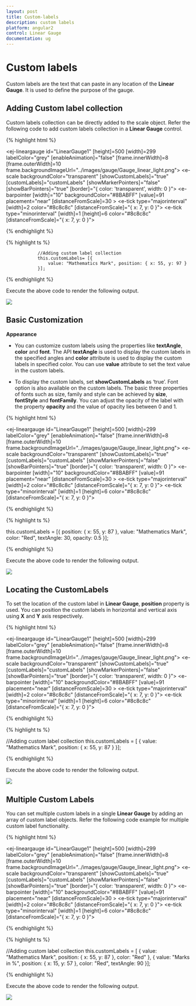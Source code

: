 ```yaml
---
layout: post
title: Custom-labels
description: custom labels
platform: angular2
control: Linear Gauge
documentation: ug
---
```


# Custom labels

Custom labels are the text that can paste in any location of the **Linear Gauge**. It is used to define the purpose of the gauge.

## Adding Custom label collection

Custom labels collection can be directly added to the scale object. Refer the following code to add custom labels collection in a **Linear Gauge** control.


{% highlight html %}

 <ej-lineargauge id="LinearGauge1" [height]=500 [width]=299 labelColor="grey" 
          [enableAnimation]="false" [frame.innerWidth]=8 [frame.outerWidth]=10
             frame.backgroundImageUrl="../images/gauge/Gauge_linear_light.png">
   <e-scales>
        <e-scale backgroundColor="transparent" [showCustomLabels]="true" 
         [customLabels]="customLabels" [showMarkerPointers]="false" [showBarPointers]="true"
           [border]="{ color: 'transparent', width: 0 }">
          <e-barpointers>
              <e-barpointer  [width]="10" backgroundColor="#8BABFF" [value]=91 placement="near"
                [distanceFromScale]=30 >
              </e-barpointer>
           </e-barpointers>	
          <e-ticks>
               <e-tick type="majorinterval" [width]=2 color="#8c8c8c" 
                            [distanceFromScale]="{ x: 7, y: 0 }"></e-tick>
               <e-tick type="minorinterval" [width]=1 [height]=6 color="#8c8c8c" 
                                      [distanceFromScale]="{ x: 7, y: 0 }"></e-tick>
          </e-ticks>
        </e-scale>
   </e-scales>
</ej-lineargauge>

{% endhighlight %}

{% highlight ts %}

                //Adding custom label collection
                this.customLabels= [{
                    value: "Mathematics Mark", position: { x: 55, y: 97 }
                }];

{% endhighlight %}



Execute the above code to render the following output.

![](Custom-labels_images/Custom-labels_img1.png)

## Basic Customization

**Appearance**

* You can customize custom labels using the properties like **textAngle**, **color** and **font**. The API **textAngle** is used to display the custom labels in the specified angles and **color** attribute is used to display the custom labels in specified color. You can use **value** attribute to set the text value in the custom labels. 

* To display the custom labels, set **showCustomLabels** as ‘true’. Font option is also available on the custom labels. The basic three properties of fonts such as size, family and style can be achieved by **size**, **fontStyle** and **fontFamily**. You can adjust the opacity of the label with the property **opacity** and the value of opacity lies between 0 and 1.


{% highlight html %}

 <ej-lineargauge id="LinearGauge1" [height]=500 [width]=299 labelColor="grey" 
           [enableAnimation]="false" [frame.innerWidth]=8 [frame.outerWidth]=10
           frame.backgroundImageUrl="../images/gauge/Gauge_linear_light.png">
   <e-scales>
        <e-scale backgroundColor="transparent" [showCustomLabels]="true" [customLabels]="customLabels" 
          [showMarkerPointers]="false" [showBarPointers]="true" [border]="{ color: 'transparent', width: 0 }">
          <e-barpointers>
              <e-barpointer  [width]="10" backgroundColor="#8BABFF" [value]=91 placement="near" 
              [distanceFromScale]=30 >
              </e-barpointer>
           </e-barpointers>	
          <e-ticks>
               <e-tick type="majorinterval" [width]=2 color="#8c8c8c" 
                                 [distanceFromScale]="{ x: 7, y: 0 }"></e-tick>
               <e-tick type="minorinterval" [width]=1 [height]=6 color="#8c8c8c" 
                                    [distanceFromScale]="{ x: 7, y: 0 }"></e-tick>
          </e-ticks>
        </e-scale>
   </e-scales>
</ej-lineargauge>

{% endhighlight %}

{% highlight ts %}

this.customLabels = [{
    position: { x: 55, y: 87 },
    value: "Mathematics Mark",
    color: "Red",
    textAngle: 30,
    opacity: 0.5
}];

{% endhighlight %}



Execute the above code to render the following output.

![](Custom-labels_images/Custom-labels_img2.png)

## Locating the CustomLabels

To set the location of the custom label in **Linear Gauge**, **position** property is used. You can position the custom labels in horizontal and vertical axis using **X** and **Y** axis respectively.


{% highlight html %}

 <ej-lineargauge id="LinearGauge1" [height]=500 [width]=299 labelColor="grey"
           [enableAnimation]="false" [frame.innerWidth]=8 [frame.outerWidth]=10
           frame.backgroundImageUrl="../images/gauge/Gauge_linear_light.png">
   <e-scales>
        <e-scale backgroundColor="transparent" [showCustomLabels]="true" 
           [customLabels]="customLabels" [showMarkerPointers]="false" 
           [showBarPointers]="true" [border]="{ color: 'transparent', width: 0 }">
          <e-barpointers>
              <e-barpointer  [width]="10" backgroundColor="#8BABFF" [value]=91 placement="near"
               [distanceFromScale]=30 >
              </e-barpointer>
           </e-barpointers>	
          <e-ticks>
               <e-tick type="majorinterval" [width]=2 color="#8c8c8c" 
                            [distanceFromScale]="{ x: 7, y: 0 }"></e-tick>
               <e-tick type="minorinterval" [width]=1 [height]=6 color="#8c8c8c"
                               [distanceFromScale]="{ x: 7, y: 0 }"></e-tick>
          </e-ticks>
        </e-scale>
   </e-scales>
</ej-lineargauge>

{% endhighlight %}

{% highlight ts %}

//Adding custom label collection
this.customLabels = [
{ value: "Mathematics Mark", position: { x: 55, y: 87 } }];

{% endhighlight %}


Execute the above code to render the following output.

![](Custom-labels_images/Custom-labels_img3.png)

## Multiple Custom Labels

You can set multiple custom labels in a single **Linear Gauge** by adding an array of custom label objects. Refer the following code example for multiple custom label functionality.

{% highlight html %}

 <ej-lineargauge id="LinearGauge1" [height]=500 [width]=299 labelColor="grey"
               [enableAnimation]="false" [frame.innerWidth]=8 [frame.outerWidth]=10
                   frame.backgroundImageUrl="../images/gauge/Gauge_linear_light.png">
   <e-scales>
        <e-scale backgroundColor="transparent" [showCustomLabels]="true" 
        [customLabels]="customLabels" [showMarkerPointers]="false" [showBarPointers]="true" 
         [border]="{ color: 'transparent', width: 0 }">
          <e-barpointers>
              <e-barpointer  [width]="10" backgroundColor="#8BABFF" [value]=91 
                                             placement="near" [distanceFromScale]=30 >
              </e-barpointer>
           </e-barpointers>	
          <e-ticks>
               <e-tick type="majorinterval" [width]=2 color="#8c8c8c" 
                                [distanceFromScale]="{ x: 7, y: 0 }"></e-tick>
               <e-tick type="minorinterval" [width]=1 [height]=6 color="#8c8c8c" 
                                         [distanceFromScale]="{ x: 7, y: 0 }"></e-tick>
          </e-ticks>
        </e-scale>
   </e-scales>
</ej-lineargauge>

{% endhighlight %}

{% highlight ts %}

//Adding custom label collection
this.customLabels = [
{
    value: "Mathematics Mark", position: { x: 55, y: 87 },
    color: "Red"
},
{
    value: "Marks in %", position: { x: 15, y: 57 },
    color: "Red", textAngle: 90
}];


{% endhighlight %}


Execute the above code to render the following output.

![](Custom-labels_images/Custom-labels_img4.png)


